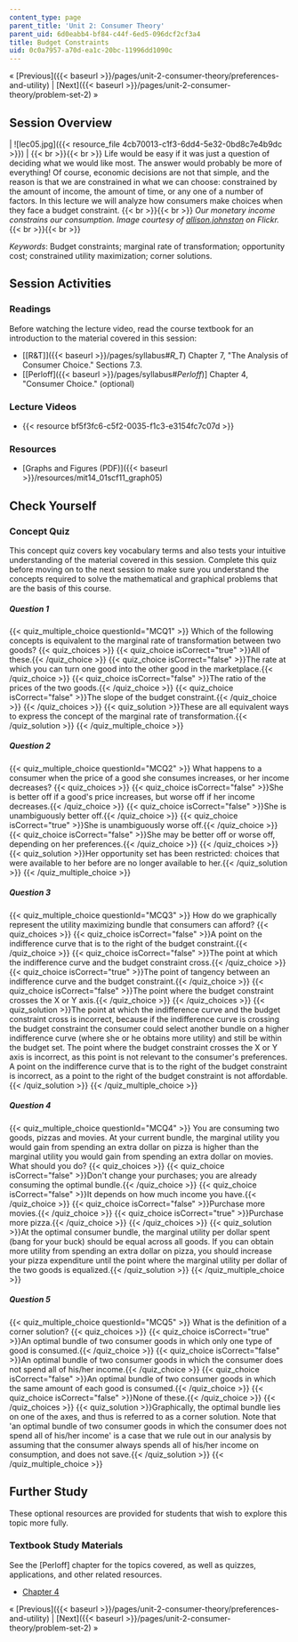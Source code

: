 ```yaml
---
content_type: page
parent_title: 'Unit 2: Consumer Theory'
parent_uid: 6d0eabb4-bf84-c44f-6ed5-096dcf2cf3a4
title: Budget Constraints
uid: 0c0a7957-a70d-ea1c-20bc-11996dd1090c
---
```


« [Previous]({{< baseurl >}}/pages/unit-2-consumer-theory/preferences-and-utility) | [Next]({{< baseurl >}}/pages/unit-2-consumer-theory/problem-set-2) »

Session Overview
----------------

| ![lec05.jpg]({{< resource_file 4cb70013-c1f3-6dd4-5e32-0bd8c7e4b9dc >}}) |  {{< br >}}{{< br >}} Life would be easy if it was just a question of deciding what we would like most. The answer would probably be more of everything! Of course, economic decisions are not that simple, and the reason is that we are constrained in what we can choose: constrained by the amount of income, the amount of time, or any one of a number of factors. In this lecture we will analyze how consumers make choices when they face a budget constraint. {{< br >}}{{< br >}} _Our monetary income constrains our consumption. Image courtesy of_ [_allison.johnston_](http://www.flickr.com/photos/allisonjohnstonn/6332964795/in/photostream/) _on Flickr._ {{< br >}}{{< br >}}  

_Keywords_: Budget constraints; marginal rate of transformation; opportunity cost; constrained utility maximization; corner solutions.

Session Activities
------------------

### Readings

Before watching the lecture video, read the course textbook for an introduction to the material covered in this session:

*   [\[R&T\]]({{< baseurl >}}/pages/syllabus#_R_T_) Chapter 7, "The Analysis of Consumer Choice." Sections 7.3.
*   \[[Perloff]({{< baseurl >}}/pages/syllabus#_Perloff_)\] Chapter 4, "Consumer Choice." (optional)

### Lecture Videos

*   {{< resource bf5f3fc6-c5f2-0035-f1c3-e3154fc7c07d >}}

### Resources

*   [Graphs and Figures (PDF)]({{< baseurl >}}/resources/mit14_01scf11_graph05)

Check Yourself
--------------

### Concept Quiz

This concept quiz covers key vocabulary terms and also tests your intuitive understanding of the material covered in this session. Complete this quiz before moving on to the next session to make sure you understand the concepts required to solve the mathematical and graphical problems that are the basis of this course.

##### Question 1
 {{< quiz_multiple_choice questionId="MCQ1" >}} Which of the following concepts is equivalent to the marginal rate of transformation between two goods? {{< quiz_choices >}} {{< quiz_choice isCorrect="true" >}}All of these.{{< /quiz_choice >}} {{< quiz_choice isCorrect="false" >}}The rate at which you can turn one good into the other good in the marketplace.{{< /quiz_choice >}} {{< quiz_choice isCorrect="false" >}}The ratio of the prices of the two goods.{{< /quiz_choice >}} {{< quiz_choice isCorrect="false" >}}The slope of the budget constraint.{{< /quiz_choice >}} {{< /quiz_choices >}} {{< quiz_solution >}}These are all equivalent ways to express the concept of the marginal rate of transformation.{{< /quiz_solution >}} {{< /quiz_multiple_choice >}}
##### Question 2
 {{< quiz_multiple_choice questionId="MCQ2" >}} What happens to a consumer when the price of a good she consumes increases, or her income decreases? {{< quiz_choices >}} {{< quiz_choice isCorrect="false" >}}She is better off if a good's price increases, but worse off if her income decreases.{{< /quiz_choice >}} {{< quiz_choice isCorrect="false" >}}She is unambiguously better off.{{< /quiz_choice >}} {{< quiz_choice isCorrect="true" >}}She is unambiguously worse off.{{< /quiz_choice >}} {{< quiz_choice isCorrect="false" >}}She may be better off or worse off, depending on her preferences.{{< /quiz_choice >}} {{< /quiz_choices >}} {{< quiz_solution >}}Her opportunity set has been restricted: choices that were available to her before are no longer available to her.{{< /quiz_solution >}} {{< /quiz_multiple_choice >}}
##### Question 3
 {{< quiz_multiple_choice questionId="MCQ3" >}} How do we graphically represent the utility maximizing bundle that consumers can afford? {{< quiz_choices >}} {{< quiz_choice isCorrect="false" >}}A point on the indifference curve that is to the right of the budget constraint.{{< /quiz_choice >}} {{< quiz_choice isCorrect="false" >}}The point at which the indifference curve and the budget constraint cross.{{< /quiz_choice >}} {{< quiz_choice isCorrect="true" >}}The point of tangency between an indifference curve and the budget constraint.{{< /quiz_choice >}} {{< quiz_choice isCorrect="false" >}}The point where the budget constraint crosses the X or Y axis.{{< /quiz_choice >}} {{< /quiz_choices >}} {{< quiz_solution >}}The point at which the indifference curve and the budget constraint cross is incorrect, because if the indifference curve is crossing the budget constraint the consumer could select another bundle on a higher indifference curve (where she or he obtains more utility) and still be within the budget set. The point where the budget constraint crosses the X or Y axis is incorrect, as this point is not relevant to the consumer's preferences. A point on the indifference curve that is to the right of the budget constraint is incorrect, as a point to the right of the budget constraint is not affordable.{{< /quiz_solution >}} {{< /quiz_multiple_choice >}}
##### Question 4
 {{< quiz_multiple_choice questionId="MCQ4" >}} You are consuming two goods, pizzas and movies. At your current bundle, the marginal utility you would gain from spending an extra dollar on pizza is higher than the marginal utility you would gain from spending an extra dollar on movies. What should you do? {{< quiz_choices >}} {{< quiz_choice isCorrect="false" >}}Don't change your purchases; you are already consuming the optimal bundle.{{< /quiz_choice >}} {{< quiz_choice isCorrect="false" >}}It depends on how much income you have.{{< /quiz_choice >}} {{< quiz_choice isCorrect="false" >}}Purchase more movies.{{< /quiz_choice >}} {{< quiz_choice isCorrect="true" >}}Purchase more pizza.{{< /quiz_choice >}} {{< /quiz_choices >}} {{< quiz_solution >}}At the optimal consumer bundle, the marginal utility per dollar spent (bang for your buck) should be equal across all goods. If you can obtain more utility from spending an extra dollar on pizza, you should increase your pizza expenditure until the point where the marginal utility per dollar of the two goods is equalized.{{< /quiz_solution >}} {{< /quiz_multiple_choice >}}
##### Question 5
 {{< quiz_multiple_choice questionId="MCQ5" >}} What is the definition of a corner solution? {{< quiz_choices >}} {{< quiz_choice isCorrect="true" >}}An optimal bundle of two consumer goods in which only one type of good is consumed.{{< /quiz_choice >}} {{< quiz_choice isCorrect="false" >}}An optimal bundle of two consumer goods in which the consumer does not spend all of his/her income.{{< /quiz_choice >}} {{< quiz_choice isCorrect="false" >}}An optimal bundle of two consumer goods in which the same amount of each good is consumed.{{< /quiz_choice >}} {{< quiz_choice isCorrect="false" >}}None of these.{{< /quiz_choice >}} {{< /quiz_choices >}} {{< quiz_solution >}}Graphically, the optimal bundle lies on one of the axes, and thus is referred to as a corner solution. Note that 'an optimal bundle of two consumer goods in which the consumer does not spend all of his/her income' is a case that we rule out in our analysis by assuming that the consumer always spends all of his/her income on consumption, and does not save.{{< /quiz_solution >}} {{< /quiz_multiple_choice >}}

Further Study
-------------

These optional resources are provided for students that wish to explore this topic more fully.

### Textbook Study Materials

See the \[Perloff\] chapter for the topics covered, as well as quizzes, applications, and other related resources.

*   [Chapter 4](http://faculty.bcitbusiness.ca/KevinW/6500/Perloff/04M_Perloff_8008884_02_Micro_C04.pdf)

« [Previous]({{< baseurl >}}/pages/unit-2-consumer-theory/preferences-and-utility) | [Next]({{< baseurl >}}/pages/unit-2-consumer-theory/problem-set-2) »